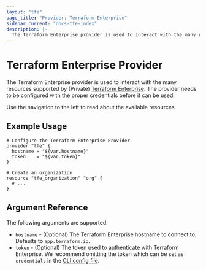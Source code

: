```yaml
---
layout: "tfe"
page_title: "Provider: Terraform Enterprise"
sidebar_current: "docs-tfe-index"
description: |-
  The Terraform Enterprise provider is used to interact with the many resources supported by (Private) Terraform Enterprise. The provider needs to be configured with the proper credentials before it can be used.
---
```


# Terraform Enterprise Provider

The Terraform Enterprise provider is used to interact with the many resources
supported by (Private) [Terraform Enterprise](https://www.hashicorp.com/products/terraform).
The provider needs to be configured with the proper credentials before it can
be used.

Use the navigation to the left to read about the available resources.

## Example Usage

```hcl
# Configure the Terraform Enterprise Provider
provider "tfe" {
  hostname = "${var.hostname}"
  token    = "${var.token}"
}

# Create an organization
resource "tfe_organization" "org" {
  # ...
}
```

## Argument Reference

The following arguments are supported:

* `hostname` - (Optional) The Terraform Enterprise hostname to connect to.
  Defaults to `app.terraform.io`.
* `token` - (Optional) The token used to authenticate with Terraform Enterprise.
	We recommend omitting the token which can be set as `credentials` in the
  [CLI config file](/docs/commands/cli-config.html#credentials).
